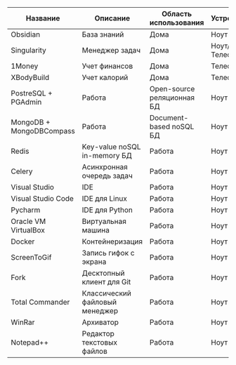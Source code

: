 
| **Название** | **Описание** | **Область использования** | **Устройство** | **Есть премиум** |
|----------|----------|----------|----------|----------|
| Obsidian | База знаний | Дома | Ноут | - |
| Singularity | Менеджер задач | Дома | Ноут/Телефон | - |
| 1Money | Учет финансов | Дома | Телефон | + |
| XBodyBuild | Учет калорий | Дома | Телефон | + |
| PostreSQL + PGAdmin | Работа | Open-source реляционная БД | Ноут | - |
| MongoDB + MongoDBCompass | Работа | Document-based noSQL БД | Ноут | - |
| Redis | Key-value noSQL in-memory БД | Работа | Ноут | - |
| Celery | Асинхронная очередь задач | Работа | Ноут | - |
| Visual Studio | IDE | Работа | Ноут | - |
| Visual Studio Code | IDE для Linux | Работа | Ноут | - |
| Pycharm | IDE для Python | Работа | Ноут | - |
| Oracle VM VirtualBox | Виртуальная машина | Работа | Ноут | - |
| Docker | Контейнеризация | Работа | Ноут | - |
| ScreenToGif | Запись гифок с экрана | Работа | Ноут | - |
| Fork | Десктопный клиент для Git | Работа | Ноут | - |
| Total Commander | Классический файловый менеджер | Работа | Ноут | - |
| WinRar | Архиватор | Работа | Ноут | - |
| Notepad++ | Редактор текстовых файлов | Работа | Ноут | - |

